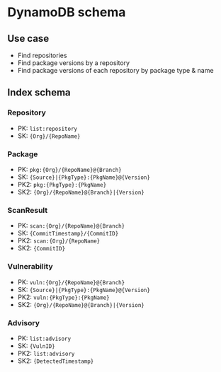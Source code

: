 # DynamoDB schema

## Use case

- Find repositories
- Find package versions by a repository
- Find package versions of each repository by package type & name

## Index schema

### Repository

- PK: `list:repository`
- SK: `{Org}/{RepoName}`

### Package

- PK: `pkg:{Org}/{RepoName}@{Branch}`
- SK: `{Source}|{PkgType}:{PkgName}@{Version}`
- PK2: `pkg:{PkgType}:{PkgName}`
- SK2: `{Org}/{RepoName}@{Branch}|{Version}`

### ScanResult

- PK: `scan:{Org}/{RepoName}@{Branch}`
- SK: `{CommitTimestamp}/{CommitID}`
- PK2: `scan:{Org}/{RepoName}`
- SK2: `{CommitID}`

### Vulnerability

- PK: `vuln:{Org}/{RepoName}@{Branch}`
- SK: `{Source}|{PkgType}:{PkgName}@{Version}`
- PK2: `vuln:{PkgType}:{PkgName}`
- SK2: `{Org}/{RepoName}@{Branch}|{Version}`

### Advisory

- PK: `list:advisory`
- SK: `{VulnID}`
- PK2: `list:advisory`
- SK2: `{DetectedTimestamp}`
